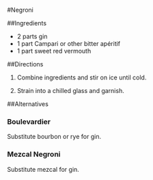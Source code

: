 #Negroni

##Ingredients

- 2 parts gin
- 1 part Campari or other bitter apéritif
- 1 part sweet red vermouth

##Directions

1. Combine ingredients and stir on ice until cold.

2. Strain into a chilled glass and garnish.

##Alternatives

### Boulevardier

Substitute bourbon or rye for gin.

### Mezcal Negroni

Substitute mezcal for gin.